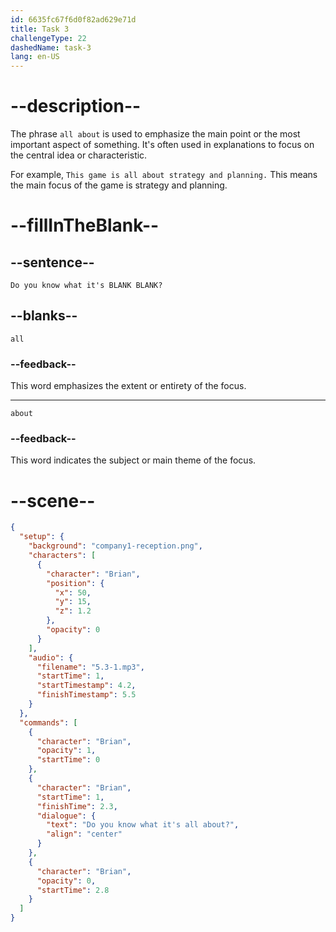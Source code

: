 ```yaml
---
id: 6635fc67f6d0f82ad629e71d
title: Task 3
challengeType: 22
dashedName: task-3
lang: en-US
---
```


<!-- (Audio) Brian: Do you know what it's all about? -->

# --description--

The phrase `all about` is used to emphasize the main point or the most important aspect of something. It's often used in explanations to focus on the central idea or characteristic.

For example, `This game is all about strategy and planning.` This means the main focus of the game is strategy and planning.

# --fillInTheBlank--

## --sentence--

`Do you know what it's BLANK BLANK?`

## --blanks--

`all`

### --feedback--

This word emphasizes the extent or entirety of the focus.

---

`about`

### --feedback--

This word indicates the subject or main theme of the focus.

# --scene--

```json
{
  "setup": {
    "background": "company1-reception.png",
    "characters": [
      {
        "character": "Brian",
        "position": {
          "x": 50,
          "y": 15,
          "z": 1.2
        },
        "opacity": 0
      }
    ],
    "audio": {
      "filename": "5.3-1.mp3",
      "startTime": 1,
      "startTimestamp": 4.2,
      "finishTimestamp": 5.5
    }
  },
  "commands": [
    {
      "character": "Brian",
      "opacity": 1,
      "startTime": 0
    },
    {
      "character": "Brian",
      "startTime": 1,
      "finishTime": 2.3,
      "dialogue": {
        "text": "Do you know what it's all about?",
        "align": "center"
      }
    },
    {
      "character": "Brian",
      "opacity": 0,
      "startTime": 2.8
    }
  ]
}
```
